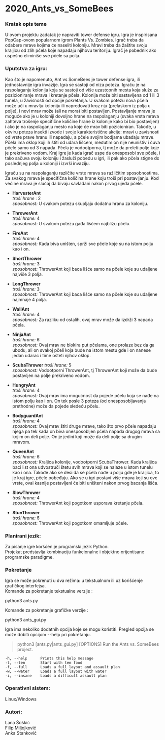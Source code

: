# 2020_Ants_vs_SomeBees



### Kratak opis teme

U ovom projektu zadatak je napraviti tower defense igru. Igra je inspirisana PopCap-ovom popularnom igrom Plants Vs. Zombies. Igrač treba da odabere mrave kojima će naseliti koloniju. Mravi treba da žaštite svoju kraljicu od zlih pčela koje napadaju njihovu teritoriju. Igrač je pobednik ako uspešno eliminiše sve pčele sa polja. 

### Uputstva za igru:

Kao što je napomenuto, Ant vs SomeBees je tower defense igra, ili jednostavnije igra invazije. Igra se sastoji od niza poteza. Igraču je na raspolaganju kolonija koja se sastoji od više uzastopnih mesta koja služe za pozicioniranje mrava i kretanje pčela. Kolonija može biti sastavljena od 1 ili 3 tunela, u žavisnosti od opcije pokretanja. U svakom potezu nova pčela može ući u mravlju koloniju ili napredovati kroz nju (prelaskom iz polja u polje), i novi mrav može (ali ne mora) biti postavljen. Postavljanje mrava je moguće ako je u koloniji dovoljno hrane na raspolaganju (svaka vrsta mrava zahteva trošenje specifične količine hrane iz kolonije kako bi bio postavljen) i ako je na raspolaganju mesto na koje će mrav biti pozicioniran. Takođe, u okviru poteza insekti izvode i svoje karakteristične akcije: mravi u zavisnosti od vrste prave hranu ili napadaju, a pčele svojim bodjama ubadaju mrave. Pčela ima oklop koji ih štiti od udara lišćem, međutim on nije neuništiv i čuva pčele samo od 3 napada. Pčela je vodootporna, tj može da preleti polje koje je prekriveno vodom. Kraj igre je kada igrač uspe da onesposobi sve pčele, i tako sačuva svoju koloniju i žasluži pobedu u igri, ili pak ako pčela stigne do poslednjeg polja u koloniji i izvrši invaziju.

Igraču su na raspolaganju različite vrste mrava sa ražličitim sposobnostima. Za svakog mrava je specifična količina hrane koju troši pri postavljanju. Kod većine mrava je slučaj da bivaju savladani nakon prvog ujeda pčele.  

* **HarvesterAnt**  
                *troši hrane* : 2   
                *sposobnost:* U svakom potezu skupljaju dodatnu hranu za koloniju.  
                      
* **ThrowerAnt**    
               *troši hrane:* 4   
               *sposobnost:* U svakom potezu gađa lišćem najbližu pčelu.  
                    
* **FireAnt**         
               *troši hrane:* 4   
               *sposobnost:* Kada biva uništen, sprži sve pčele koje su na istom polju kao i on.  
                    
* **ShortThrower**    
              *troši hrane:* 3   
              *sposobnost:* ThrowerAnt koji baca lišće samo na pčele koje su udaljene najviše 3 polja.  
                    
* **LongThrower**     
               *troši hrane:* 3   
               *sposobnost:* ThrowerAnt koji baca lišće samo na pčele koje su udaljene najmnaje 4 polja.  
                    
* **WallAnt**         
                *troši hrane:* 4  
                *sposobnost:* Za razliku od ostalih, ovaj mrav može da izdrži 3 napada pčela.   
                    
* **NinjaAnt**     
                *troši hrane:* 6  
                *sposobnost:* Ovaj mrav ne blokira put pčelama, one prolaze bez da ga ubodu, ali on svakoj pčeli koja bude na istom mestu gde i on nanese jedan udarac i time ošteti njihov oklop.    
                    
* **ScubaThrower**
                 *troši hrane:* 5   
                 *sposobnost:* Vodootporni ThrowerAnt, tj ThrowerAnt koji može da bude postavljen na polje prekriveno vodom.  
                    
* **HungryAnt**        
                 *troši hrane:* 4  
                 *sposobnost:* Ovaj mrav ima mogućnost da pojede pčelu koja se nađe na istom polju kao i on. On tek posle 3 poteza (od onesposobljavanja prethodne) može da pojede sledeću pčelu.  

* **BodyguardAnt**       
                  *troši hrane:* 4  
                  *sposobnost:* Ovaj mrav štiti druge mrave, tako što prvo pčele napadaju njega pa tek kada on biva onesposobljen pčela napada drugog mrava sa kojim on deli polje. On je jedini koji može da deli polje sa drugim mravom.  
                    
* **QueenAnt**        
                  *troši hrane:* 6  
                  *sposobnost:* Kraljica kolonije, vodootporni ScubaThrower. Kada kraljica baci list ona udvostruči štetu svih mrava koji se nalaze u istom tunelu kao i ona. Takođe ako se desi da se pčela nađe u polju gde je kraljica, to je kraj igre, pčele pobeđuju. Ako se u igri postavi više mrava koji su ove vrste, ovai kasnije postavljeni će biti uništeni nakon prvog bacanja lišća.   

* **SlowThrower**     
                  *troši hrane:* 4  
                  *sposobnost:* ThrowerAnt koji pogotkom usporava kretanje pčela.  
 
* **StunThrower**     
                  *troši hrane:*  6  
                  *sposobnost:* ThrowerAnt koji pogotkom omamljuje pčele.  
                    

### Planirani jezik: 
Za pisanje igre koršćen je programski jezik Python.   
Projekat predstavlja kombinaciju funkcionalne i objektno orijentisane programske paradigme.   

### Pokretanje

Igra se može pokrenuti u dva režima: u tekstualnom ili uz korišćenje grafičkog interfejsa.  
Komande za pokretanje tekstualne verzije :  

python3 ants.py

Komande za pokretanje grafičke verzije :

python3 ants_gui.py

Igra ima nekoliko dodatnih opcija koje se mogu koristiti. Pregled opcija se može dobiti opcijom --help pri pokretanju.

> python3 [ants.py|ants_gui.py] [OPTIONS]
    Run the Ants vs. SomeBees project.

    -h, --help      Prints this help message
    -t, --ten       Start with ten food
    -f, --full      Loads a full layout and assault plan
    -w, --water     Loads a full layout with water
    -i, --insane    Loads a difficult assault plan


### Operativni sistem:  
Linux/Windows


### Autori:

Lana Šoškić  
Filip Miljojković  
Anka Stanković  
